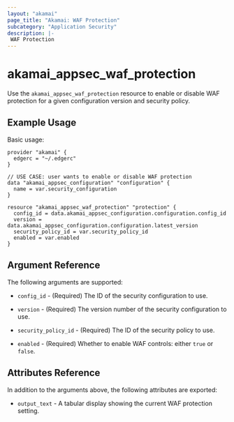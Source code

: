```yaml
---
layout: "akamai"
page_title: "Akamai: WAF Protection"
subcategory: "Application Security"
description: |-
 WAF Protection
---
```


# akamai_appsec_waf_protection

Use the `akamai_appsec_waf_protection` resource to enable or disable WAF protection for a given configuration version and security policy.

## Example Usage

Basic usage:

```hcl
provider "akamai" {
  edgerc = "~/.edgerc"
}

// USE CASE: user wants to enable or disable WAF protection
data "akamai_appsec_configuration" "configuration" {
  name = var.security_configuration
}

resource "akamai_appsec_waf_protection" "protection" {
  config_id = data.akamai_appsec_configuration.configuration.config_id
  version = data.akamai_appsec_configuration.configuration.latest_version
  security_policy_id = var.security_policy_id
  enabled = var.enabled
}
```

## Argument Reference

The following arguments are supported:

* `config_id` - (Required) The ID of the security configuration to use.

* `version` - (Required) The version number of the security configuration to use.

* `security_policy_id` - (Required) The ID of the security policy to use.

* `enabled` - (Required) Whether to enable WAF controls: either `true` or `false`.


## Attributes Reference

In addition to the arguments above, the following attributes are exported:

* `output_text` - A tabular display showing the current WAF protection setting.

